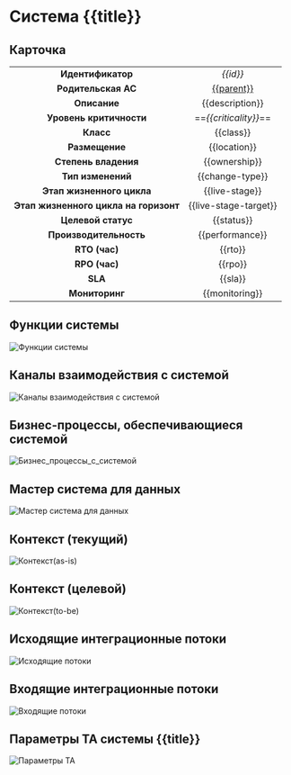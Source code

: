 # Система {{title}}

## Карточка
|                                       |                                |
|:-------------------------------------:|:------------------------------:|
|           **Идентификатор**           |            *{{id}}*            |
|          **Родительская АС**          | [{{parent}}]({{parent_link}})  |
|             **Описание**              |        {{description}}         |
|        **Уровень критичности**        |     ==*{{criticality}}*==      |
|               **Класс**               |           {{class}}            |
|            **Размещение**             |          {{location}}          |
|         **Степень владения**          |         {{ownership}}          |
|     **Тип изменений**                 |     {{change-type}}            |
|       **Этап жизненного цикла**       |         {{live-stage}}         |
| **Этап жизненного цикла на горизонт** |     {{live-stage-target}}      |
|          **Целевой статус**           |           {{status}}           |
|        **Производительность**         |        {{performance}}         |
|             **RTO (час)**             |            {{rto}}             |
|             **RPO (час)**             |            {{rpo}}             |
|                **SLA**                |            {{sla}}             |
|            **Мониторинг**             |         {{monitoring}}         |

## Функции системы
![Функции системы](@entity/kadzo.v2023.functions/system_functions?system_id={{id}})

## Каналы взаимодействия с системой
![Каналы взаимодействия с системой](@entity/kadzo.v2023.channels/system_channels?system_id={{id}})

## Бизнес-процессы, обеспечивающиеся системой
![Бизнес_процессы_с_системой](@entity/kadzo.v2023.processes/processes_by_system?system_id={{id}})

## Мастер система для данных
![Мастер система для данных](@entity/kadzo.v2023.data_objects/system_data_objects?system_id={{id}})

## Контекст (текущий) 
![Контекст(as-is)](@entity/kadzo.v2023.system_context/system_context_asis?system={{id}})

## Контекст (целевой) 
![Контекст(to-be)](@entity/kadzo.v2023.system_context/system_context?system={{id}})

## Исходящие интеграционные потоки
![Исходящие потоки](@entity/kadzo.v2023.integrations/integrations_by_src?system_id={{id}})

## Входящие интеграционные потоки
![Входящие потоки](@entity/kadzo.v2023.integrations/integrations_by_consumer?system_id={{id}})

## Параметры ТА системы {{title}}
![Параметры ТА](@entity/kadzo.v2023.tech_params_by_systems/tech_params_by_systems?system_id={{id}})